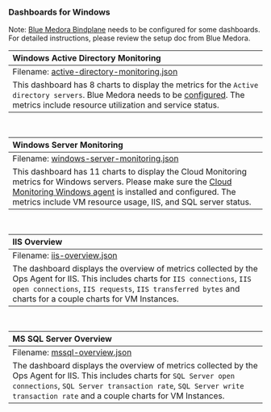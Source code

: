 ### Dashboards for Windows

Note: [Blue Medora Bindplane](https://cloud.google.com/stackdriver/blue-medora) needs to be configured for some dashboards. For detailed instructions, please review the setup doc from Blue Medora.

|Windows Active Directory Monitoring|
|:---------------------|
|Filename: [active-directory-monitoring.json](active-directory-monitoring.json)|
|This dashboard has 8 charts to display the metrics for the `Active directory servers`. Blue Medora needs to be [configured](https://bluemedora.com/monitoring-microsoft-active-directory-with-stackdriver-logging/). The metrics include resource utilization and service status.|

&nbsp;

|Windows Server Monitoring|
|:----------------------|
|Filename: [windows-server-monitoring.json](windows-server-monitoring.json)|
|This dashboard has 11 charts to display the Cloud Monitoring metrics for Windows servers. Please make sure the [Cloud Monitoring Windows agent](https://cloud.google.com/monitoring/agent/install-agent#agent-install-windows) is installed and configured. The metrics include VM resource usage, IIS, and SQL server status.|

&nbsp;

|IIS Overview|
|:----------------------|
|Filename: [iis-overview.json](iis-overview.json)|
|The dashboard displays the overview of metrics collected by the Ops Agent for IIS. This includes charts for `IIS connections`, `IIS open connections`, `IIS requests`, `IIS transferred bytes` and charts for a couple charts for VM Instances.|

&nbsp;

|MS SQL Server Overview|
|:----------------------|
|Filename: [mssql-overview.json](mssql-overview.json)|
|The dashboard displays the overview of metrics collected by the Ops Agent for IIS. This includes charts for `SQL Server open connections`, `SQL Server transaction rate`, `SQL Server write transaction rate` and a couple charts for VM Instances.|
